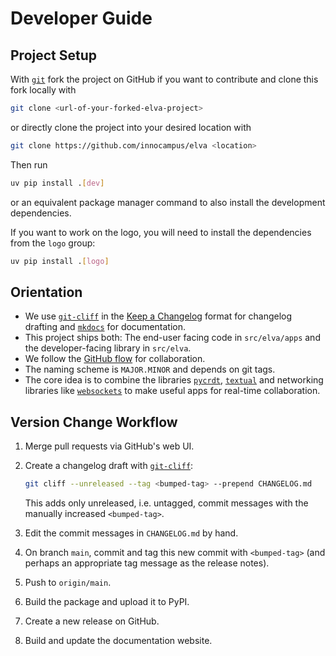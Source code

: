 # Developer Guide

## Project Setup

With [`git`](https://git-scm.com/) fork the project on GitHub if you want to contribute and clone this fork locally with 

```sh
git clone <url-of-your-forked-elva-project>
```

or directly clone the project into your desired location with

```sh
git clone https://github.com/innocampus/elva <location>
```

Then run

```sh
uv pip install .[dev]
```

or an equivalent package manager command to also install the development dependencies.

If you want to work on the logo, you will need to install the dependencies from the `logo` group:

```sh
uv pip install .[logo]
```


## Orientation

- We use [`git-cliff`](https://git-cliff.org/) in the [Keep a Changelog](https://keepachangelog.com/en/1.1.0/) format for changelog drafting and [`mkdocs`](https://www.mkdocs.org/) for documentation.
- This project ships both: The end-user facing code in `src/elva/apps` and the developer-facing library in `src/elva`.
- We follow the [GitHub flow](https://docs.github.com/de/get-started/using-github/github-flow) for collaboration.
- The naming scheme is `MAJOR.MINOR` and depends on git tags.
- The core idea is to combine the libraries [`pycrdt`](https://github.com/jupyter-server/pycrdt), [`textual`](https://github.com/Textualize/textual) and networking libraries like [`websockets`](https://github.com/python-websockets/websockets) to make useful apps for real-time collaboration.


## Version Change Workflow

1. Merge pull requests via GitHub's web UI.
2. Create a changelog draft with [`git-cliff`](https://git-cliff.org/):

    ```sh
    git cliff --unreleased --tag <bumped-tag> --prepend CHANGELOG.md
    ```

    This adds only unreleased, i.e. untagged, commit messages with the manually increased `<bumped-tag>`.

3. Edit the commit messages in `CHANGELOG.md` by hand.
4. On branch `main`, commit and tag this new commit with `<bumped-tag>` (and perhaps an appropriate tag message as the release notes).
5. Push to `origin/main`.
6. Build the package and upload it to PyPI.
7. Create a new release on GitHub.
8. Build and update the documentation website.
